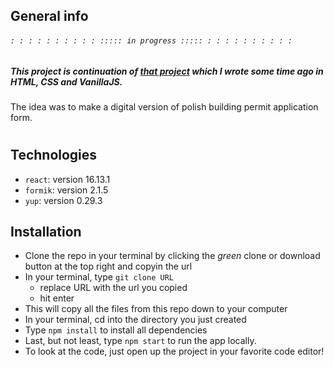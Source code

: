 
## General info

###### ` : : : : : : : : : : ::::: in progress ::::: : : : : : : : : : : `

##

##### This project is continuation of [that project](https://github.com/unpolaco/Building-permit-application) which I wrote some time ago in HTML, CSS and VanillaJS.
The idea was to make a digital version of polish building permit application form.
#
## Technologies

- `react`: version 16.13.1
- `formik`: version 2.1.5
- `yup`: version 0.29.3

## Installation

- Clone the repo in your terminal by clicking the _green_ clone or download button at the top right and copyin the url
- In your terminal, type `git clone URL`
  - replace URL with the url you copied
  - hit enter
- This will copy all the files from this repo down to your computer
- In your terminal, cd into the directory you just created
- Type `npm install` to install all dependencies
- Last, but not least, type `npm start` to run the app locally.
- To look at the code, just open up the project in your favorite code editor!
